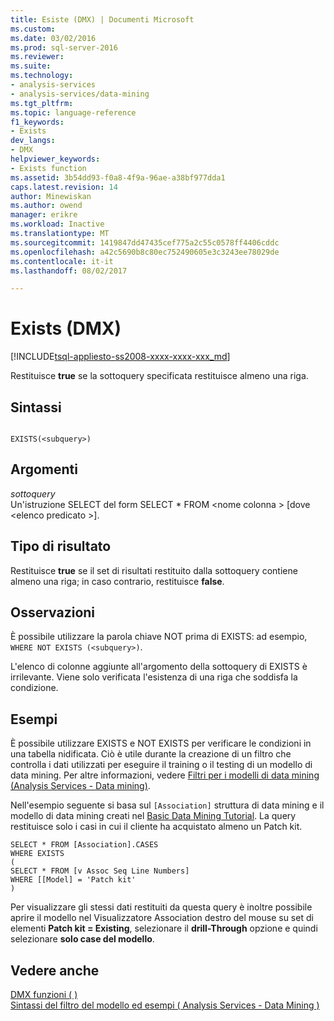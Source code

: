 ```yaml
---
title: Esiste (DMX) | Documenti Microsoft
ms.custom: 
ms.date: 03/02/2016
ms.prod: sql-server-2016
ms.reviewer: 
ms.suite: 
ms.technology:
- analysis-services
- analysis-services/data-mining
ms.tgt_pltfrm: 
ms.topic: language-reference
f1_keywords:
- Exists
dev_langs:
- DMX
helpviewer_keywords:
- Exists function
ms.assetid: 3b54dd93-f0a8-4f9a-96ae-a38bf977dda1
caps.latest.revision: 14
author: Minewiskan
ms.author: owend
manager: erikre
ms.workload: Inactive
ms.translationtype: MT
ms.sourcegitcommit: 1419847dd47435cef775a2c55c0578ff4406cddc
ms.openlocfilehash: a42c5690b8c80ec752490605e3c3243ee78029de
ms.contentlocale: it-it
ms.lasthandoff: 08/02/2017

---
```

# <a name="exists-dmx"></a>Exists (DMX)
[!INCLUDE[tsql-appliesto-ss2008-xxxx-xxxx-xxx_md](../includes/tsql-appliesto-ss2008-xxxx-xxxx-xxx-md.md)]

  Restituisce **true** se la sottoquery specificata restituisce almeno una riga.  
  
## <a name="syntax"></a>Sintassi  
  
```  
  
EXISTS(<subquery>)  
```  
  
## <a name="arguments"></a>Argomenti  
 *sottoquery*  
 Un'istruzione SELECT del form SELECT * FROM \<nome colonna > [dove \<elenco predicato >].  
  
## <a name="result-type"></a>Tipo di risultato  
 Restituisce **true** se il set di risultati restituito dalla sottoquery contiene almeno una riga; in caso contrario, restituisce **false**.  
  
## <a name="remarks"></a>Osservazioni  
 È possibile utilizzare la parola chiave NOT prima di EXISTS: ad esempio, `WHERE NOT EXISTS (<subquery>)`.  
  
 L'elenco di colonne aggiunte all'argomento della sottoquery di EXISTS è irrilevante. Viene solo verificata l'esistenza di una riga che soddisfa la condizione.  
  
## <a name="examples"></a>Esempi  
 È possibile utilizzare EXISTS e NOT EXISTS per verificare le condizioni in una tabella nidificata. Ciò è utile durante la creazione di un filtro che controlla i dati utilizzati per eseguire il training o il testing di un modello di data mining. Per altre informazioni, vedere [Filtri per i modelli di data mining &#40;Analysis Services - Data mining&#41;](../analysis-services/data-mining/filters-for-mining-models-analysis-services-data-mining.md).  
  
 Nell'esempio seguente si basa sul `[Association]` struttura di data mining e il modello di data mining creati nel [Basic Data Mining Tutorial](http://msdn.microsoft.com/library/6602edb6-d160-43fb-83c8-9df5dddfeb9c). La query restituisce solo i casi in cui il cliente ha acquistato almeno un Patch kit.  
  
```  
SELECT * FROM [Association].CASES  
WHERE EXISTS  
(  
SELECT * FROM [v Assoc Seq Line Numbers]  
WHERE [[Model] = 'Patch kit'  
)  
```  
  
 Per visualizzare gli stessi dati restituiti da questa query è inoltre possibile aprire il modello nel Visualizzatore Association destro del mouse su set di elementi **Patch kit = Existing**, selezionare il **drill-Through** opzione e quindi selezionare **solo case del modello**.  
  
## <a name="see-also"></a>Vedere anche  
 [DMX funzioni &#40; &#41;](../dmx/functions-dmx.md)   
 [Sintassi del filtro del modello ed esempi &#40; Analysis Services - Data Mining &#41;](../analysis-services/data-mining/model-filter-syntax-and-examples-analysis-services-data-mining.md)  
  
  

